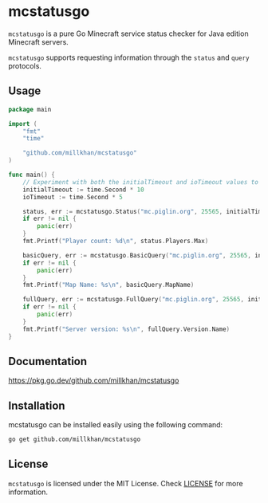 # mcstatusgo
`mcstatusgo` is a pure Go Minecraft service status checker for Java edition Minecraft servers.

`mcstatusgo` supports requesting information through the `status` and `query` protocols. 

## Usage

```go
package main

import (
	"fmt"
	"time"

	"github.com/millkhan/mcstatusgo"
)

func main() {
	// Experiment with both the initialTimeout and ioTimeout values to see what works best.
	initialTimeout := time.Second * 10
	ioTimeout := time.Second * 5

	status, err := mcstatusgo.Status("mc.piglin.org", 25565, initialTimeout, ioTimeout)
	if err != nil {
		panic(err)
	}
	fmt.Printf("Player count: %d\n", status.Players.Max)

	basicQuery, err := mcstatusgo.BasicQuery("mc.piglin.org", 25565, initialTimeout, ioTimeout)
	if err != nil {
		panic(err)
	}
	fmt.Printf("Map Name: %s\n", basicQuery.MapName)

	fullQuery, err := mcstatusgo.FullQuery("mc.piglin.org", 25565, initialTimeout, ioTimeout)
	if err != nil {
		panic(err)
	}
	fmt.Printf("Server version: %s\n", fullQuery.Version.Name)
}
```

## Documentation

https://pkg.go.dev/github.com/millkhan/mcstatusgo

## Installation

mcstatusgo can be installed easily using the following command:
```bash
go get github.com/millkhan/mcstatusgo
```

## License

`mcstatusgo` is licensed under the MIT License.
Check [LICENSE](LICENSE) for more information.